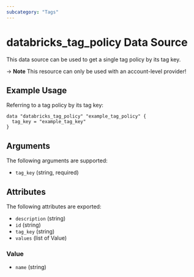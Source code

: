 ```yaml
---
subcategory: "Tags"
---
```

# databricks_tag_policy Data Source
This data source can be used to get a single tag policy by its tag key.

-> **Note** This resource can only be used with an account-level provider!

## Example Usage
Referring to a tag policy by its tag key:

```hcl
data "databricks_tag_policy" "example_tag_policy" {
  tag_key = "example_tag_key"
}
```

## Arguments
The following arguments are supported:
* `tag_key` (string, required)

## Attributes
The following attributes are exported:
* `description` (string)
* `id` (string)
* `tag_key` (string)
* `values` (list of Value)

### Value
* `name` (string)